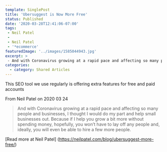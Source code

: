 ```yaml
---
template: SinglePost
title: 'Ubersuggest is Now More Free'
status: Published
date: '2020-03-28T12:41:06-07:00'
tags:
 - Neil Patel
 -
 - Neil Patel
 - '*ecommerce'
featuredImage: '../images/1585044943.jpg'
excerpt: >
 - And with Coronavirus growing at a rapid pace and affecting so many people and businesses, I thought I would do my part and help small businesses out. Because if I help you grow a bit more without spending money, hopefully, you won’t have to lay off any people and, ideally, you will even be able to hire a few more people.
categories:
  - category: Shared Articles
---
```

This SEO tool we use regularly is offering extra features for free and paid accounts

From Neil Patel on 2020 03 24
> And with Coronavirus growing at a rapid pace and affecting so many people and businesses, I thought I would do my part and help small businesses out.
Because if I help you grow a bit more without spending money, hopefully, you won’t have to lay off any people and, ideally, you will even be able to hire a few more people.

[Read more at Neil Patel] (https://neilpatel.com/blog/ubersuggest-more-free/)
